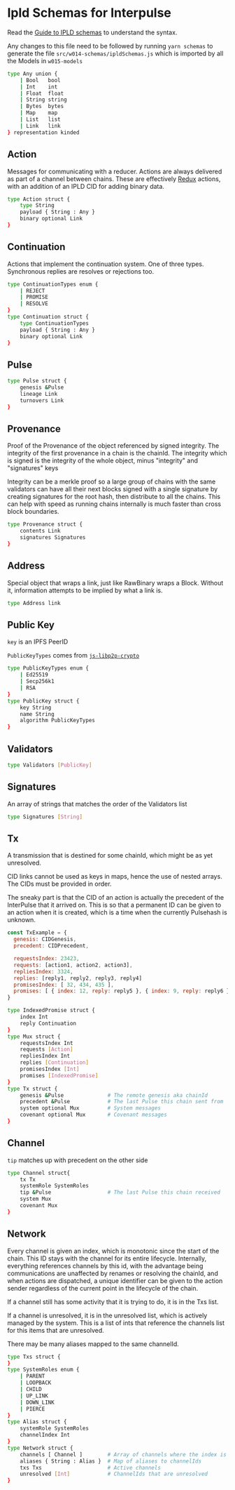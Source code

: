 # Ipld Schemas for Interpulse

Read the [Guide to IPLD schemas](https://ipld.io/docs/schemas/using/authoring-guide/) to understand the syntax.

Any changes to this file need to be followed by running `yarn schemas` to generate the file `src/w014-schemas/ipldSchemas.js` which is imported by all the Models in `w015-models`

```sh
type Any union {
    | Bool   bool
    | Int    int
    | Float  float
    | String string
    | Bytes  bytes
    | Map    map
    | List   list
    | Link   link
} representation kinded
```

## Action

Messages for communicating with a reducer.
Actions are always delivered as part of a channel between chains.
These are effectively [Redux](https://redux.js.org) actions, with an addition of an IPLD CID for adding binary data.

```sh
type Action struct {
    type String
    payload { String : Any }
    binary optional Link
}
```

## Continuation

Actions that implement the continuation system.
One of three types. Synchronous replies are resolves or rejections too.

```sh
type ContinuationTypes enum {
    | REJECT
    | PROMISE
    | RESOLVE
}
type Continuation struct {
    type ContinuationTypes
    payload { String : Any }
    binary optional Link
}
```

## Pulse

```sh
type Pulse struct {
    genesis &Pulse
    lineage Link
    turnovers Link
}
```

## Provenance

Proof of the Provenance of the object referenced by signed integrity.
The integrity of the first provenance in a chain is the chainId.
The integrity which is signed is the integrity of the whole object,
minus "integrity" and "signatures" keys

Integrity can be a merkle proof so a large group of chains with the same
validators can have all their next blocks signed with a single signature by
creating signatures for the root hash, then distribute
to all the chains. This can help with speed as running chains internally
is much faster than cross block boundaries.

```sh
type Provenance struct {
    contents Link
    signatures Signatures
}
```

## Address

Special object that wraps a link, just like RawBinary wraps a Block.
Without it, information attempts to be implied by what a link is.

```sh
type Address link
```

## Public Key

`key` is an IPFS PeerID

`PublicKeyTypes` comes from [`js-libp2p-crypto`](https://github.com/libp2p/js-libp2p-crypto/blob/125d33ca7db2b7ef666d1c1425e10827a7555058/src/keys/keys.js#L20)

```sh
type PublicKeyTypes enum {
    | Ed25519
    | Secp256k1
    | RSA
}
type PublicKey struct {
    key String
    name String
    algorithm PublicKeyTypes
}
```

## Validators

```sh
type Validators [PublicKey]
```

## Signatures

An array of strings that matches the order of the Validators list

```sh
type Signatures [String]
```

## Tx

A transmission that is destined for some chainId, which might be as yet unresolved.

CID links cannot be used as keys in maps, hence the use of nested arrays.
The CIDs must be provided in order.

The sneaky part is that the CID of an action is actually the precedent of the InterPulse that it arrived on. This is so that a permanent ID can be given to an action when it is created, which is a time when the currently Pulsehash is unknown.

```js
const TxExample = {
  genesis: CIDGenesis,
  precedent: CIDPrecedent,

  requestsIndex: 23423,
  requests: [action1, action2, action3],
  repliesIndex: 3324,
  replies: [reply1, reply2, reply3, reply4]
  promisesIndex: [ 32, 434, 435 ],
  promises: [ { index: 12, reply: reply5 }, { index: 9, reply: reply6 } ]
}
```

```sh
type IndexedPromise struct {
    index Int
    reply Continuation
}
type Mux struct {
    requestsIndex Int
    requests [Action]
    repliesIndex Int
    replies [Continuation]
    promisesIndex [Int]
    promises [IndexedPromise]
}
type Tx struct {
    genesis &Pulse              # The remote genesis aka chainId
    precedent &Pulse            # The last Pulse this chain sent from
    system optional Mux         # System messages
    covenant optional Mux       # Covenant messages
}
```

## Channel

`tip` matches up with precedent on the other side

```sh
type Channel struct{
    tx Tx
    systemRole SystemRoles
    tip &Pulse                  # The last Pulse this chain received
    system Mux
    covenant Mux
}
```

## Network

Every channel is given an index, which is monotonic since the start of the chain.
This ID stays with the channel for its entire lifecycle.
Internally, everything references channels by this id, with the advantage being communications are unaffected by renames or resolving the chainId, and when actions are dispatched, a unique identifier can be given to the action sender regardless of the current point in the lifecycle of the chain.

If a channel still has some activity that it is trying to do, it is in the Txs list.

If a channel is unresolved, it is in the unresolved list, which is actively managed by the system. This is a list of ints that reference the channels list for this items that are unresolved.

There may be many aliases mapped to the same channelId.

```sh
type Txs struct {
}
type SystemRoles enum {
    | PARENT
    | LOOPBACK
    | CHILD
    | UP_LINK
    | DOWN_LINK
    | PIERCE
}
type Alias struct {
    systemRole SystemRoles
    channelIndex Int
}
type Network struct {
    channels [ Channel ]        # Array of channels where the index is the channelId
    aliases { String : Alias }  # Map of aliases to channelIds
    txs Txs                     # Active channels
    unresolved [Int]            # ChannelIds that are unresolved
}
```
